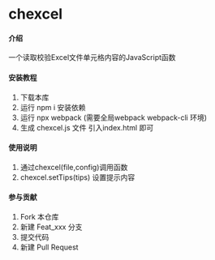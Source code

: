 # chexcel

#### 介绍
一个读取校验Excel文件单元格内容的JavaScript函数


#### 安装教程

1.  下载本库
2.  运行 npm i 安装依赖
3.  运行 npx webpack (需要全局webpack webpack-cli 环境)
4.  生成 chexcel.js 文件 引入index.html 即可

#### 使用说明

1.  通过chexcel(file,config)调用函数
2.  chexcel.setTips(tips) 设置提示内容

#### 参与贡献

1.  Fork 本仓库
2.  新建 Feat_xxx 分支
3.  提交代码
4.  新建 Pull Request
